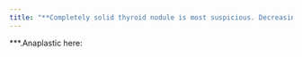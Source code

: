 ```yaml
---
title: "**Completely solid thyroid nodule is most suspicious. Decreasing likelihood of malignancy with increasing cystic components"
---
```

***.Anaplastic here:

